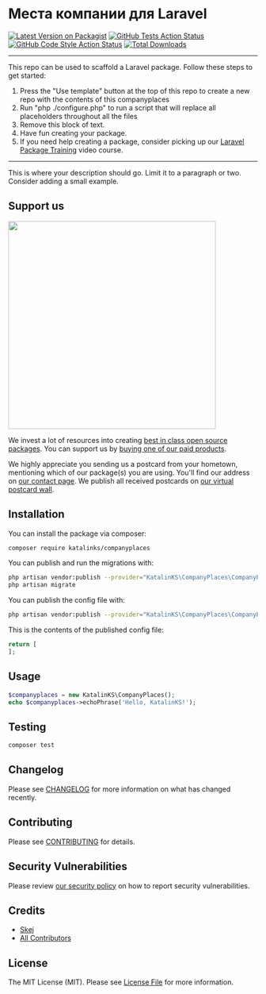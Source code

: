 # Места компании для Laravel

[![Latest Version on Packagist](https://img.shields.io/packagist/v/katalinks/companyplaces.svg?style=flat-square)](https://packagist.org/packages/katalinks/companyplaces)
[![GitHub Tests Action Status](https://img.shields.io/github/workflow/status/katalinks/companyplaces/run-tests?label=tests)](https://github.com/katalinks/companyplaces/actions?query=workflow%3Arun-tests+branch%3Amain)
[![GitHub Code Style Action Status](https://img.shields.io/github/workflow/status/katalinks/companyplaces/Check%20&%20fix%20styling?label=code%20style)](https://github.com/katalinks/companyplaces/actions?query=workflow%3A"Check+%26+fix+styling"+branch%3Amain)
[![Total Downloads](https://img.shields.io/packagist/dt/katalinks/companyplaces.svg?style=flat-square)](https://packagist.org/packages/katalinks/companyplaces)

---
This repo can be used to scaffold a Laravel package. Follow these steps to get started:

1. Press the "Use template" button at the top of this repo to create a new repo with the contents of this companyplaces
2. Run "php ./configure.php" to run a script that will replace all placeholders throughout all the files
3. Remove this block of text.
4. Have fun creating your package.
5. If you need help creating a package, consider picking up our <a href="https://laravelpackage.training">Laravel Package Training</a> video course.
---

This is where your description should go. Limit it to a paragraph or two. Consider adding a small example.

## Support us

[<img src="https://github-ads.s3.eu-central-1.amazonaws.com/CompanyPlaces.jpg?t=1" width="419px" />](https://spatie.be/github-ad-click/CompanyPlaces)

We invest a lot of resources into creating [best in class open source packages](https://spatie.be/open-source). You can support us by [buying one of our paid products](https://spatie.be/open-source/support-us).

We highly appreciate you sending us a postcard from your hometown, mentioning which of our package(s) you are using. You'll find our address on [our contact page](https://spatie.be/about-us). We publish all received postcards on [our virtual postcard wall](https://spatie.be/open-source/postcards).

## Installation

You can install the package via composer:

```bash
composer require katalinks/companyplaces
```

You can publish and run the migrations with:

```bash
php artisan vendor:publish --provider="KatalinKS\CompanyPlaces\CompanyPlacesServiceProvider" --tag="companyplaces-migrations"
php artisan migrate
```

You can publish the config file with:
```bash
php artisan vendor:publish --provider="KatalinKS\CompanyPlaces\CompanyPlacesServiceProvider" --tag="companyplaces-config"
```

This is the contents of the published config file:

```php
return [
];
```

## Usage

```php
$companyplaces = new KatalinKS\CompanyPlaces();
echo $companyplaces->echoPhrase('Hello, KatalinKS!');
```

## Testing

```bash
composer test
```

## Changelog

Please see [CHANGELOG](CHANGELOG.md) for more information on what has changed recently.

## Contributing

Please see [CONTRIBUTING](.github/CONTRIBUTING.md) for details.

## Security Vulnerabilities

Please review [our security policy](../../security/policy) on how to report security vulnerabilities.

## Credits

- [Skej](https://github.com/KatalinKS)
- [All Contributors](../../contributors)

## License

The MIT License (MIT). Please see [License File](LICENSE.md) for more information.

